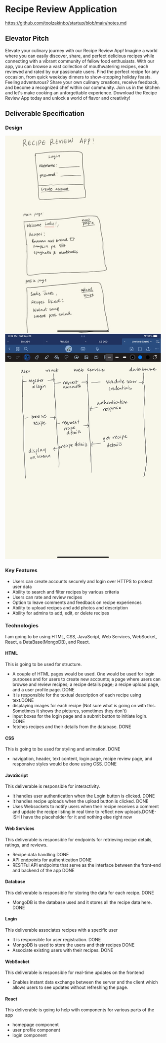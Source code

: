 # Recipe Review Application
https://github.com/toolzakinbo/startup/blob/main/notes.md

## Elevator Pitch
Elevate your culinary journey with our Recipe Review App! Imagine a world where you can easily discover, share, and perfect delicious recipes while connecting with a vibrant community of fellow food enthusiasts. With our app, you can browse a vast collection of mouthwatering recipes, each reviewed and rated by our passionate users. Find the perfect recipe for any occasion, from quick weekday dinners to show-stopping holiday feasts. Feeling adventurous? Share your own culinary creations, receive feedback, and become a recognized chef within our community. Join us in the kitchen and let's make cooking an unforgettable experience. Download the Recipe Review App today and unlock a world of flavor and creativity!

## Deliverable Specification
### Design
![DES](IMG0016.jpg)
![DEST](IMG0118.PNG)
### Key Features
- Users can create accounts securely and login over HTTPS to protect user data
- Ability to search and filter recipes by various criteria
- Users can rate and review recipes
- Option to leave comments and feedback on recipe experiences
- Ability to upload recipes and add photos and description
- Ability for admins to add, edit, or delete recipes
### Technologies
I am going to be using HTML, CSS, JavaScript, Web Services, WebSocket, React, a DataBase(MongoDB), and React. 
#### HTML
This is going to be used for structure.
- A couple of HTML pages would be used. One would be used for login purposes and for users to create new accounts; a page where users can browse and review recipes; a recipe details page; a recipe upload page, and a user profile page. DONE
- It is responsible for the textual description of each recipe using text.DONE
- displaying images for each recipe (Not sure what is going on with this. Sometimes it shows the pictures, sometimes they don't)
- input boxes for the login page and a submit button to initiate login. DONE
- fetches recipes and their details from the database. DONE
#### CSS
This is going to be used for styling and animation. DONE
- navigation, header, text content, login page, recipe review page, and responsive styles would be done using CSS. DONE
#### JavaScript
This deliverable is responsible for interactivity.
- It handles user authentication when the Login button is clicked. DONE
- It handles recipe uploads when the upload button is clicked. DONE
- Uses Websockets to notify users when their recipe receives a comment and update the recipe listing in real time to reflect new uploads.DONE-ISH I have the placeholder for it and nothing else right now
#### Web Services
This deliverable is responsible for endpoints for retrieving recipe details, ratings, and reviews.
- Recipe data handling DONE
- API endpoints for authentication DONE
- RESTFul API endpoints that serve as the interface between the front-end and backend of the app DONE
#### Database
This deliverable is responsible for storing the data for each recipe. DONE
- MongoDB is the database used and it stores all the recipe data here. DONE
#### Login
This deliverable associates recipes with a specific user
- It is responsible for user registration. DONE
- MongoDB is used to store the users and their recipes DONE
- Associate existing users with their recipes. DONE
#### WebSocket 
This deliverable is responsible for real-time updates on the frontend
- Enables instant data exchange between the server and the client which allows users to see updates without refreshing the page.
#### React
This deliverable is going to help with components for various parts of the app
- homepage component
- user profile component
- login component

